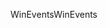 <span data-ttu-id="75da8-101">WinEvents</span><span class="sxs-lookup"><span data-stu-id="75da8-101">WinEvents</span></span>